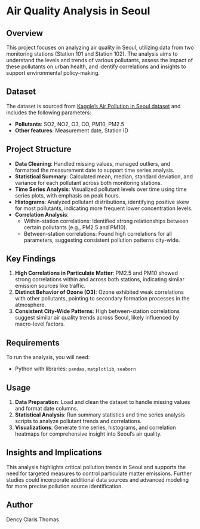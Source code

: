 # Air Quality Analysis in Seoul

## Overview
This project focuses on analyzing air quality in Seoul, utilizing data from two monitoring stations (Station 101 and Station 102). The analysis aims to understand the levels and trends of various pollutants, assess the impact of these pollutants on urban health, and identify correlations and insights to support environmental policy-making.

## Dataset
The dataset is sourced from [Kaggle’s Air Pollution in Seoul dataset](https://www.kaggle.com/datasets/bappekim/air-pollution-in-seoul/data) and includes the following parameters:
- **Pollutants**: SO2, NO2, O3, CO, PM10, PM2.5
- **Other features**: Measurement date, Station ID

## Project Structure
- **Data Cleaning**: Handled missing values, managed outliers, and formatted the measurement date to support time series analysis.
- **Statistical Summary**: Calculated mean, median, standard deviation, and variance for each pollutant across both monitoring stations.
- **Time Series Analysis**: Visualized pollutant levels over time using time series plots, with emphasis on peak hours.
- **Histograms**: Analyzed pollutant distributions, identifying positive skew for most pollutants, indicating more frequent lower concentration levels.
- **Correlation Analysis**:
  - Within-station correlations: Identified strong relationships between certain pollutants (e.g., PM2.5 and PM10).
  - Between-station correlations: Found high correlations for all parameters, suggesting consistent pollution patterns city-wide.

## Key Findings
1. **High Correlations in Particulate Matter**: PM2.5 and PM10 showed strong correlations within and across both stations, indicating similar emission sources like traffic.
2. **Distinct Behavior of Ozone (O3)**: Ozone exhibited weak correlations with other pollutants, pointing to secondary formation processes in the atmosphere.
3. **Consistent City-Wide Patterns**: High between-station correlations suggest similar air quality trends across Seoul, likely influenced by macro-level factors.

## Requirements
To run the analysis, you will need:
- Python with libraries: `pandas`, `matplotlib`, `seaborn`

## Usage
1. **Data Preparation**: Load and clean the dataset to handle missing values and format date columns.
2. **Statistical Analysis**: Run summary statistics and time series analysis scripts to analyze pollutant trends and correlations.
3. **Visualizations**: Generate time series, histograms, and correlation heatmaps for comprehensive insight into Seoul’s air quality.

## Insights and Implications
This analysis highlights critical pollution trends in Seoul and supports the need for targeted measures to control particulate matter emissions. Further studies could incorporate additional data sources and advanced modeling for more precise pollution source identification.

## Author
Dency Claris Thomas
